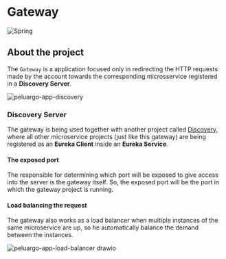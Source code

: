 # Gateway

![Spring](https://img.shields.io/badge/spring-%236DB33F.svg?style=for-the-badge&logo=spring&logoColor=white)

## About the project
The `Gateway` is a application focused only in redirecting the HTTP requests made by the account towards the corresponding microsservice registered in a **Discovery Server**.

![peluargo-app-discovery](https://github.com/account-attachments/assets/ff14b7b1-4e8e-47b6-804a-cdae42c61076)

### Discovery Server
The gateway is being used together with another project called [Discovery](https://github.com/peluargo/discovery-server), where all other microservice projects (just like this gateway) are being registered as an **Eureka Client** inside an **Eureka Service**.

#### The exposed port
The responsible for determining which port will be exposed to give access into the server is the gateway itself. So, the exposed port will be the port in which the gateway project is running.

#### Load balancing the request
The gateway also works as a load balancer when multiple instances of the same microservice are up, so he automatically balance the demand between the instances.

![peluargo-app-load-balancer drawio](https://github.com/account-attachments/assets/5db33353-61f1-4f3e-a254-ece6bf607792)
